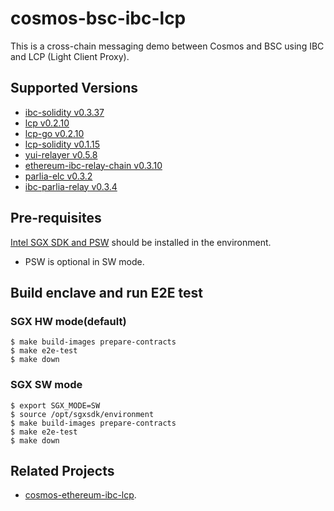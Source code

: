 # cosmos-bsc-ibc-lcp

This is a cross-chain messaging demo between Cosmos and BSC using IBC and LCP (Light Client Proxy).

## Supported Versions
- [ibc-solidity v0.3.37](https://github.com/hyperledger-labs/yui-ibc-solidity/releases/tag/v0.3.37)
- [lcp v0.2.10](https://github.com/datachainlab/lcp/releases/tag/v0.2.10)
- [lcp-go v0.2.10](https://github.com/datachainlab/lcp-go/releases/tag/v0.2.10)
- [lcp-solidity v0.1.15](https://github.com/datachainlab/lcp-solidity/releases/tag/v0.1.15)
- [yui-relayer v0.5.8](https://github.com/hyperledger-labs/yui-relayer/releases/tag/v0.5.8)
- [ethereum-ibc-relay-chain v0.3.10](https://github.com/datachainlab/ethereum-ibc-relay-chain/releases/tag/v0.3.10)
- [parlia-elc v0.3.2](https://github.com/datachainlab/parlia-elc/releases/tag/v0.3.2)
- [ibc-parlia-relay v0.3.4](https://github.com/datachainlab/ibc-parlia-relay/releases/tag/v0.3.4)

## Pre-requisites

[Intel SGX SDK and PSW](https://github.com/intel/linux-sgx) should be installed in the environment.
 * PSW is optional in SW mode. 

## Build enclave and run E2E test

### SGX HW mode(default)
```
$ make build-images prepare-contracts 
$ make e2e-test
$ make down
```

### SGX SW mode

```
$ export SGX_MODE=SW
$ source /opt/sgxsdk/environment
$ make build-images prepare-contracts 
$ make e2e-test
$ make down
```

## Related Projects
 - [cosmos-ethereum-ibc-lcp](https://github.com/datachainlab/cosmos-ethereum-ibc-lcp).
